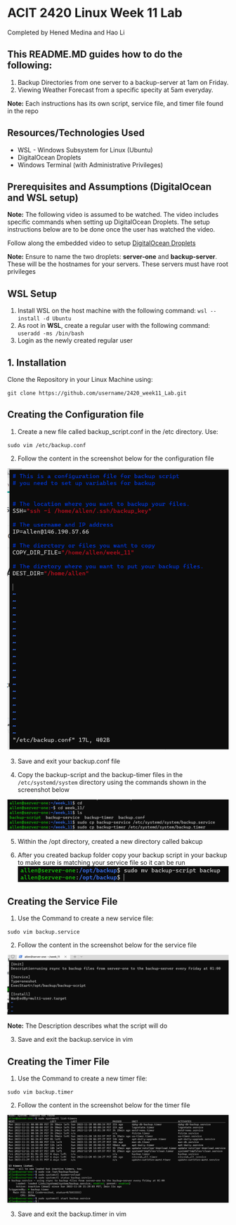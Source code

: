 ACIT 2420 Linux Week 11 Lab
===============

Completed by Hened Medina and Hao Li


This README.MD guides how to do the following:
----------------------------------------------
1. Backup Directories from one server to a backup-server at 1am on Friday.
2. Viewing Weather Forecast from a specific specity at 5am everyday.

**Note:** Each instructions has its own script, service file, and timer file found in the repo



Resources/Technologies Used
-------------------------------

- WSL - Windows Subsystem for Linux (Ubuntu)
- DigitalOcean Droplets
- Windows Terminal (with Administrative Privileges)


Prerequisites and Assumptions (DigitalOcean and WSL setup)
----------------------------------
**Note:** The following video is assumed to be watched. The video includes specific commands when setting up DigitalOcean Droplets. The setup instructions below are to be done once the user has watched the video.

Follow along the embedded video to setup [DigitalOcean Droplets](https://vimeo.com/758870226/f75da348fc?embedded=true&source=video_title&owner=17609105)

**Note:** 
Ensure to name the two droplets: **server-one** and **backup-server**. These will be the hostnames for your servers. These servers must have root privileges

WSL Setup
-------------------------

1. Install WSL on the  host machine with the following command: `wsl --install -d Ubuntu`
2. As root in **WSL**,  create a regular user with the following command: `useradd -ms /bin/bash`
3. Login as the newly created regular user


## 1. Installation

Clone the Repository in your Linux Machine using:

```
git clone https://github.com/username/2420_week11_Lab.git
```

## Creating the Configuration file
1. Create a new file called backup_script.conf in the /etc directory. Use:
```
sudo vim /etc/backup.conf
```
2. Follow the content in the screenshot below for the configuration file

![](images/backupconf.png)

3. Save and exit your backup.conf file

4. Copy the backup-script and the backup-timer files in the `/etc/systemd/system` directory using the commands shown in the screenshot below

![](images/image12.png)

5. Within the /opt directory, created a new directory called bakcup

6. After you created backup folder copy your backup script in your backup to make sure is matching your service file so it can be run 
![](images/image20.png)


## Creating the Service File
1. Use the Command to create a new service file:
```
sudo vim backup.service
```
2. Follow the content in the screenshot below for the service file

![](images/image14.png)

**Note:** The Description describes what the script will do

3. Save and exit the backup.service in vim

## Creating the Timer File
1. Use the Command to create a new timer file:
```
sudo vim backup.timer
```
2. Follow the content in the screenshot below for the timer file

![](images/image17.png)

3. Save and exit the backup.timer in vim
